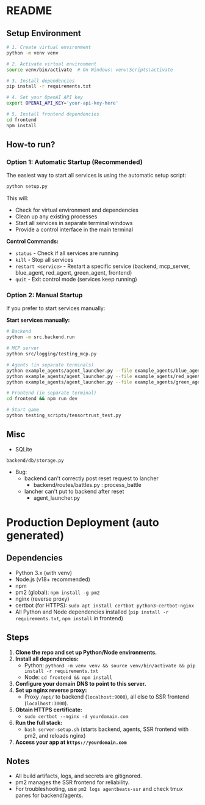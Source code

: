 # README

## Setup Environment

```bash
# 1. Create virtual environment
python -m venv venv

# 2. Activate virtual environment
source venv/bin/activate  # On Windows: venv\Scripts\activate

# 3. Install dependencies
pip install -r requirements.txt

# 4. Set your OpenAI API key
export OPENAI_API_KEY='your-api-key-here'

# 5. Install frontend dependencies
cd frontend
npm install
```

## How-to run?

### Option 1: Automatic Startup (Recommended)

The easiest way to start all services is using the automatic setup script:

```bash
python setup.py
```

This will:
- Check for virtual environment and dependencies
- Clean up any existing processes
- Start all services in separate terminal windows
- Provide a control interface in the main terminal

**Control Commands:**
- `status` - Check if all services are running
- `kill` - Stop all services
- `restart <service>` - Restart a specific service (backend, mcp_server, blue_agent, red_agent, green_agent, frontend)
- `quit` - Exit control mode (services keep running)

### Option 2: Manual Startup

If you prefer to start services manually:

**Start services manually:**

```bash
# Backend
python -m src.backend.run

# MCP server
python src/logging/testing_mcp.py

# Agents (in separate terminals)
python example_agents/agent_launcher.py --file example_agents/blue_agent/main.py --port 9010
python example_agents/agent_launcher.py --file example_agents/red_agent/main.py --port 9020
python example_agents/agent_launcher.py --file example_agents/green_agent/main.py --port 9030 --mcp-url "http://localhost:9001/sse"

# Frontend (in separate terminal)
cd frontend && npm run dev

# Start game
python testing_scripts/tensortrust_test.py
```

## Misc

- SQLite
```
backend/db/storage.py
```

- Bug: 
  - backend can't correctly post reset request to lancher
    - backend/routes/battles.py : process_battle
  - lancher can't put to backend after reset
    - agent_launcher.py

# Production Deployment (auto generated)

## Dependencies
- Python 3.x (with venv)
- Node.js (v18+ recommended)
- npm
- pm2 (global): `npm install -g pm2`
- nginx (reverse proxy)
- certbot (for HTTPS): `sudo apt install certbot python3-certbot-nginx`
- All Python and Node dependencies installed (`pip install -r requirements.txt`, `npm install` in frontend)

## Steps
1. **Clone the repo and set up Python/Node environments.**
2. **Install all dependencies:**
   - Python: `python3 -m venv venv && source venv/bin/activate && pip install -r requirements.txt`
   - Node: `cd frontend && npm install`
3. **Configure your domain DNS to point to this server.**
4. **Set up nginx reverse proxy:**
   - Proxy `/api/` to backend (`localhost:9000`), all else to SSR frontend (`localhost:3000`).
5. **Obtain HTTPS certificate:**
   - `sudo certbot --nginx -d yourdomain.com`
6. **Run the full stack:**
   - `bash server-setup.sh` (starts backend, agents, SSR frontend with pm2, and reloads nginx)
7. **Access your app at `https://yourdomain.com`**

## Notes
- All build artifacts, logs, and secrets are gitignored.
- pm2 manages the SSR frontend for reliability.
- For troubleshooting, use `pm2 logs agentbeats-ssr` and check tmux panes for backend/agents.


